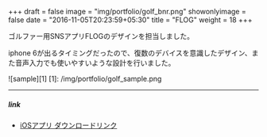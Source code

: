 +++
draft = false
image = "img/portfolio/golf_bnr.png"
showonlyimage = false
date = "2016-11-05T20:23:59+05:30"
title = "FLOG"
weight = 18
+++

ゴルファー用SNSアプリFLOGのデザインを担当しました。
<!--more-->

iphone 6が出るタイミングだったので、復数のデバイスを意識したデザイン、また音声入力でも使いやすいような設計を行いました。

![sample][1]
[1]: /img/portfolio/golf_sample.png

---
##### link
* [iOSアプリ ダウンロードリンク](https://itunes.apple.com/jp/app/id981425816?mt=8)